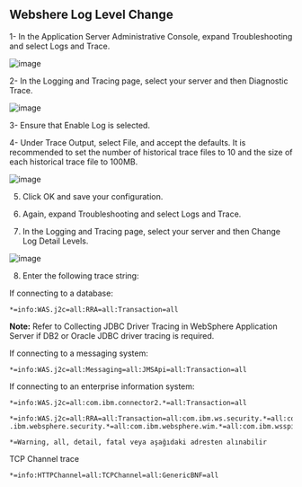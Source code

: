 ## Webshere Log Level Change

1- In the Application Server Administrative Console, expand Troubleshooting and select Logs and Trace.

![image](https://user-images.githubusercontent.com/3519706/80279832-a40c9e80-8708-11ea-9a1f-f40b62cd1bd0.png)

2- In the Logging and Tracing page, select your server and then Diagnostic Trace.

![image](https://user-images.githubusercontent.com/3519706/80279860-be467c80-8708-11ea-820b-82bb4faf46aa.png)

3- Ensure that Enable Log is selected.

4- Under Trace Output, select File, and accept the defaults. It is recommended to set the number of historical trace files to 10 and the size of each historical trace file to 100MB.

![image](https://user-images.githubusercontent.com/3519706/80279874-d9b18780-8708-11ea-8f53-ae35e092081a.png)

5. Click OK and save your configuration.

6. Again, expand Troubleshooting and select Logs and Trace.

7. In the Logging and Tracing page, select your server and then Change Log Detail Levels.

![image](https://user-images.githubusercontent.com/3519706/80279884-ee8e1b00-8708-11ea-9a8f-180a8f494d2b.png)

8. Enter the following trace string: 

If connecting to a database: 
```
*=info:WAS.j2c=all:RRA=all:Transaction=all
```
**Note:** Refer to Collecting JDBC Driver Tracing in WebSphere Application Server if DB2 or Oracle JDBC driver tracing is required.


If connecting to a messaging system:
```
*=info:WAS.j2c=all:Messaging=all:JMSApi=all:Transaction=all
```
If connecting to an enterprise information system:
```
*=info:WAS.j2c=all:com.ibm.connector2.*=all:Transaction=all
```
```
*=info:WAS.j2c=all:RRA=all:Transaction=all:com.ibm.ws.security.*=all:com .ibm.websphere.security.*=all:com.ibm.websphere.wim.*=all:com.ibm.wsspi.wim.*=all:com.ibm.ws.wim.*=all
```
```
*=Warning, all, detail, fatal veya aşağıdaki adresten alınabilir
```
TCP Channel trace
```
*=info:HTTPChannel=all:TCPChannel=all:GenericBNF=all
```